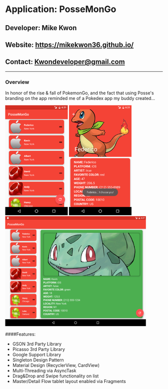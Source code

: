 # **Application: PosseMonGo**
## **Developer: Mike Kwon**
## **Website: https://mikekwon36.github.io/**
## **Contact: Kwondeveloper@gmail.com**

---

### Overview
In honor of the rise & fall of PokemonGo, and the fact that using Posse's branding on the app reminded me of a Pokedex app my buddy created...

<img src="screenshots/phonelist.png" width="200" height="350">
<img src="screenshots/phonedetail.png" width="200" height="350">
<img src="screenshots/tablet.png" width="450" height="350">

####Features:
* GSON 3rd Party Library
* Picasso 3rd Party Library
* Google Support Library
* Singleton Design Pattern
* Material Design (RecyclerView, CardView)
* Multi-Threading via AsyncTask
* Drag&Drop and Swipe functionality on list
* Master/Detail Flow tablet layout enabled via Fragments